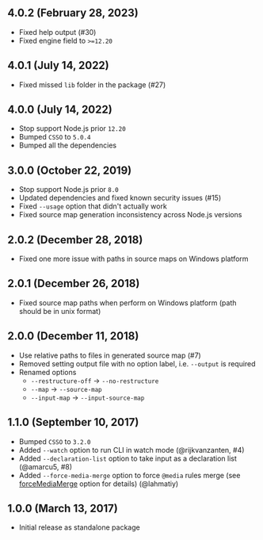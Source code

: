## 4.0.2 (February 28, 2023)

- Fixed help output (#30)
- Fixed engine field to `>=12.20`

## 4.0.1 (July 14, 2022)

- Fixed missed `lib` folder in the package (#27)

## 4.0.0 (July 14, 2022)

- Stop support Node.js prior `12.20`
- Bumped `CSSO` to `5.0.4`
- Bumped all the dependencies

## 3.0.0 (October 22, 2019)

- Stop support Node.js prior `8.0`
- Updated dependencies and fixed known security issues (#15)
- Fixed `--usage` option that didn't actually work
- Fixed source map generation inconsistency across Node.js versions

## 2.0.2 (December 28, 2018)

- Fixed one more issue with paths in source maps on Windows platform

## 2.0.1 (December 26, 2018)

- Fixed source map paths when perform on Windows platform (path should be in unix format)

## 2.0.0 (December 11, 2018)

- Use relative paths to files in generated source map (#7)
- Removed setting output file with no option label, i.e. `--output` is required
- Renamed options
    - `--restructure-off` → `--no-restructure`
    - `--map` → `--source-map`
    - `--input-map` → `--input-source-map`

## 1.1.0 (September 10, 2017)

- Bumped `CSSO` to `3.2.0`
- Added `--watch` option to run CLI in watch mode (@rijkvanzanten, #4)
- Added `--declaration-list` option to take input as a declaration list (@amarcu5, #8)
- Added `--force-media-merge` option to force `@media` rules merge (see [forceMediaMerge](https://github.com/css/csso#compressast-options) option for details) (@lahmatiy)

## 1.0.0 (March 13, 2017)

- Initial release as standalone package
